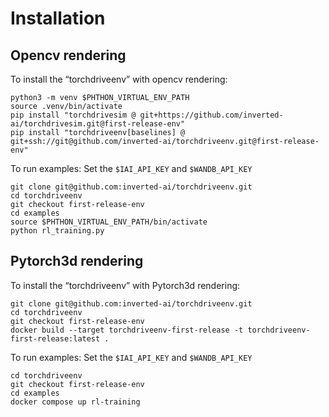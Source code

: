 # Installation

## Opencv rendering

To install the “torchdriveenv” with opencv rendering:
```
python3 -m venv $PHTHON_VIRTUAL_ENV_PATH
source .venv/bin/activate
pip install "torchdrivesim @ git+https://github.com/inverted-ai/torchdrivesim.git@first-release-env"
pip install "torchdriveenv[baselines] @ git+ssh://git@github.com/inverted-ai/torchdriveenv.git@first-release-env"
```

To run examples:
Set the `$IAI_API_KEY` and `$WANDB_API_KEY`
```
git clone git@github.com:inverted-ai/torchdriveenv.git
cd torchdriveenv
git checkout first-release-env
cd examples
source $PHTHON_VIRTUAL_ENV_PATH/bin/activate
python rl_training.py
```

## Pytorch3d rendering

To install the “torchdriveenv” with Pytorch3d rendering:
```
git clone git@github.com:inverted-ai/torchdriveenv.git
cd torchdriveenv
git checkout first-release-env
docker build --target torchdriveenv-first-release -t torchdriveenv-first-release:latest .
```

To run examples:
Set the `$IAI_API_KEY` and `$WANDB_API_KEY`
```
cd torchdriveenv
git checkout first-release-env
cd examples
docker compose up rl-training
```
